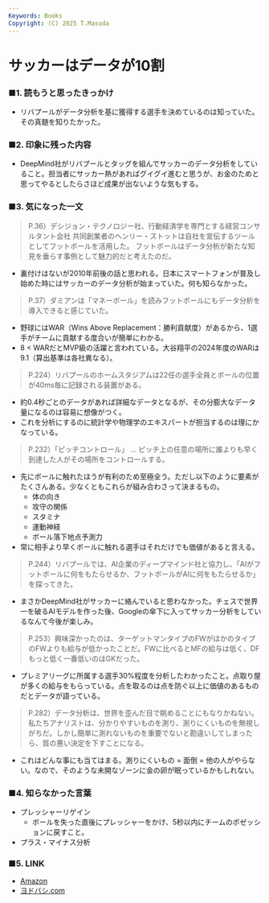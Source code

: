 ```yaml
---
Keywords: Books
Copyright: (C) 2025 T.Masuda
---
```


# サッカーはデータが10割

### ■1. 読もうと思ったきっかけ

* リバプールがデータ分析を基に獲得する選手を決めているのは知っていた。その真髄を知りたかった。

### ■2. 印象に残った内容
* DeepMind社がリバプールとタッグを組んでサッカーのデータ分析をしていること。担当者にサッカー熱があればグイグイ進むと思うが、お金のためと思ってやるとしたらさほど成果が出ないような気もする。

### ■3. 気になった一文
> P.36）デシジョン・テクノロジー社、行動経済学を専門とする経営コンサルタント会社
> 共同創業者のヘンリー・ストットは自社を宣伝するツールとしてフットボールを活用した。
> フットボールはデータ分析が新たな知見を垂らす事例として魅力的だと考えたのだ。

* 裏付けはないが2010年前後の話と思われる。日本にスマートフォンが普及し始めた時にはサッカーのデータ分析が始まっていた。何も知らなかった。

> P.37）ダミアンは「マネーボール」を読みフットボールにもデータ分析を導入できると感じていた。

* 野球にはWAR（Wins Above Replacement：勝利貢献度）があるから、1選手がチームに貢献する度合いが簡単にわかる。
* 8 < WARだとMVP級の活躍と言われている。大谷翔平の2024年度のWARは9.1（算出基準は各社異なる）。

> P.224）リバプールのホームスタジアムは22任の選手全員とボールの位置が40ms毎に記録される装置がある。

* 約0.4秒ごとのデータがあれば詳細なデータとなるが、その分膨大なデータ量になるのは容易に想像がつく。
* これを分析にするのに統計学や物理学のエキスパートが担当するのは理にかなっている。

> P.232）「ピッチコントロール」 … ピッチ上の任意の場所に誰よりも早く到達した人がその場所をコントロールする。

* 先にボールに触れたほうが有利のため至極全う。ただし以下のように要素がたくさんある。少なくともこれらが組み合わさって決まるもの。
    * 体の向き
    * 攻守の関係
    * スタミナ
    * 運動神経
    * ボール落下地点予測力
* 常に相手より早くボールに触れる選手はそれだけでも価値があると言える。

> P.244）リバプールでは、AI企業のディープマインド社と協力し、「AIがフットボールに何をもたらせるか、フットボールがAIに何をもたらせるか」を探ってきた。

* まさかDeepMind社がサッカーに絡んでいると思わなかった。チェスで世界一を破るAIモデルを作った後、Googleの傘下に入ってサッカー分析をしているなんて今後が楽しみ。

> P.253）興味深かったのは、ターゲットマンタイプのFWがほかのタイプのFWよりも給与が低かったことだ。FWに比べるとMFの給与は低く、DFもっと低く一番低いのはGKだった。

* プレミアリーグに所属する選手30%程度を分析したわかったこと。点取り屋が多くの給与をもらっている。点を取るのは点を防ぐ以上に価値のあるものだとデータが語っている。

> P.282）データ分析は、世界を歪んだ目で眺めることにもなりかねない。私たちアナリストは、分かりやすいものを測り、測りにくいものを無視しがちだ。しかし簡単に測れないものを重要でないと勘違いしてしまったら、質の悪い決定を下すことになる。

* これはどんな事にも当てはまる。測りにくいもの = 面倒 = 他の人がやらない。なので、そのような未開なゾーンに金の卵が眠っているかもしれない。

### ■4. 知らなかった言葉
* プレッシャーリゲイン
    * ボールを失った直後にプレッシャーをかけ、5秒以内にチームのポゼッションに戻すこと。
* プラス・マイナス分析

### ■5. LINK
* [Amazon](https://www.amazon.co.jp/%E3%82%B5%E3%83%83%E3%82%AB%E3%83%BC%E3%81%AF%E3%83%87%E3%83%BC%E3%82%BF%E3%81%8C10%E5%89%B2-%E6%9C%80%E5%BC%B7%E3%82%A2%E3%83%8A%E3%83%AA%E3%82%B9%E3%83%88%E3%81%8C%E6%98%8E%E3%81%8B%E3%81%99%E3%83%97%E3%83%AC%E3%83%9F%E3%82%A2%E3%83%AA%E3%83%BC%E3%82%B0%E3%81%A7%E5%84%AA%E5%8B%9D%E3%81%99%E3%82%8B%E6%96%B9%E6%B3%95-%E3%82%A4%E3%82%A2%E3%83%B3%E3%83%BB%E3%82%B0%E3%83%A9%E3%83%8F%E3%83%A0/dp/4868010727/ref=sr_1_2_sspa?crid=2D6N7XMQS53TE&dib=eyJ2IjoiMSJ9.8phvX1qtZkpa8bx8uY_MZqWIIo8lqSZCwXJWsi91GWq4_M423DHOr_imtkeHwExWskfR3wa43pzRf1i_4ad2A_liRNxv0km0yte8ucM4wkqtAwY4lcEclAJNGc9a0gwzhflXpMUQBhEbTUler2M16RRm-59R4pqMbJnBJIGNWpyqggVi96b5qTPTnKYbwbtnQjCS7jV0yI_ZLV5Mu9TBd1OSpEkEYpHZyneps_9z8q2NVMV2_LKhQ8rbe7hGDj0AKqovItT-1ZKLyu1HzFx7Q4omJX09tObqpjT2guYfXnM.UL-dGPorvSX1aA5IV3p8tnBV0HgOE57KwLHbUnEcCoo&dib_tag=se&keywords=%E3%82%B5%E3%83%83%E3%82%AB%E3%83%BC%E3%81%AF%E3%83%87%E3%83%BC%E3%82%BF%E3%81%8C10%E5%89%B2&qid=1757243689&sprefix=%E3%82%B5%E3%83%83%E3%82%AB%E3%83%BC%E3%81%AF%E3%83%87%E3%83%BC%E3%82%BF%2Caps%2C176&sr=8-2-spons&sp_csd=d2lkZ2V0TmFtZT1zcF9hdGY&psc=1)
* [ヨドバシ.com](https://www.yodobashi.com/product/100000009004089185/)

